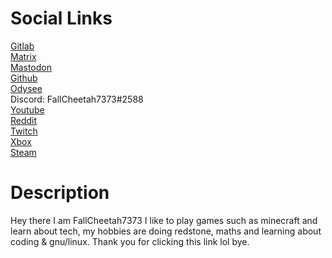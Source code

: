 <html>
  <head> <title> FallCheetah7373.github.io </title> </head>
<body> 
  <h1> Social Links </h1>
  <a href="https://gitlab.com/FallCheetah7373"> Gitlab </a> <br>
  <a href="https://matrix.to/#/@fallcheetah7373:matrix.org">Matrix </a> <br>
  <a href="https://mastodon.social/web/@FallCheetah7373"> Mastodon </a> <br>
  <a href="https://github.com/FallCheetah7373">Github</a> <br>
  <a href="https://odysee.com/@FallCheetah7373:9">Odysee</a> <br>
  <a href= "https://twitter.com/FallCheetah7373">  </a>
  Discord: FallCheetah7373#2588 <br>
  <a href= "https://www.youtube.com/channel/UCEoc9gQsmb2Uqj5QdSIu1cQ"> Youtube</a> <br>
  <a href= "https://www.reddit.com/user/FallCheetah7373">Reddit</a> <br>
  <a href= "https://www.twitch.tv/fallcheetah7373">Twitch</a><br>
  <a href= "https://account.xbox.com/Profile?Gamertag=FallCheetah7373">Xbox</a> <br>
  <a href= "https://steamcommunity.com/profiles/76561198849110144/">Steam</a> <br>
  <h1> Description </h1>
  Hey there I am FallCheetah7373 I like to play games such as minecraft and learn about tech, my hobbies are doing redstone, maths and learning about coding & gnu/linux. Thank you for clicking this link lol bye.
  </body>
  </html>
